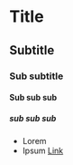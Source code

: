 # Title
## Subtitle
### Sub subtitle
#### Sub sub sub 
##### sub sub sub
- Lorem
- Ipsum
[Link](www.google.com)
